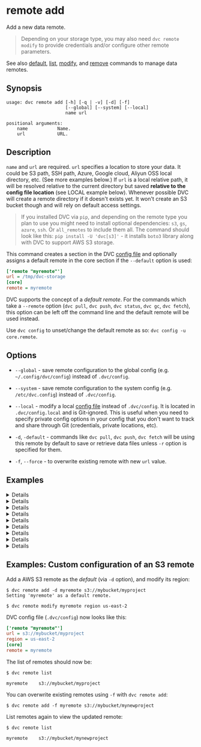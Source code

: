 # remote add

Add a new data remote.

> Depending on your storage type, you may also need `dvc remote modify` to
> provide credentials and/or configure other remote parameters.

See also [default](/doc/commands-reference/remote-default),
[list](/doc/commands-reference/remote-list),
[modify](/doc/commands-reference/remote-modify), and
[remove](/doc/commands-reference/remote-remove) commands to manage data remotes.

## Synopsis

```usage
usage: dvc remote add [-h] [-q | -v] [-d] [-f]
                      [--global] [--system] [--local]
                      name url

positional arguments:
    name           Name.
    url            URL.
```

## Description

`name` and `url` are required. `url` specifies a location to store your data. It
could be S3 path, SSH path, Azure, Google cloud, Aliyun OSS local directory,
etc. (See more examples below.) If `url` is a local relative path, it will be
resolved relative to the current directory but saved **relative to the config
file location** (see LOCAL example below). Whenever possible DVC will create a
remote directory if it doesn't exists yet. It won't create an S3 bucket though
and will rely on default access settings.

> If you installed DVC via `pip`, and depending on the remote type you plan to
> use you might need to install optional dependencies: `s3`, `gs`, `azure`,
> `ssh`. Or `all_remotes` to include them all. The command should look like
> this: `pip install -U 'dvc[s3]'` - it installs `boto3` library along with DVC
> to support AWS S3 storage.

This command creates a section in the DVC
[config file](/doc/user-guide/dvc-files-and-directories) and optionally assigns
a default remote in the core section if the `--default` option is used:

```ini
['remote "myremote"']
url = /tmp/dvc-storage
[core]
remote = myremote
```

DVC supports the concept of a _default remote_. For the commands which take a
`--remote` option (`dvc pull`, `dvc push`, `dvc status`, `dvc gc`, `dvc fetch`),
this option can be left off the command line and the default remote will be used
instead.

Use `dvc config` to unset/change the default remote as so:
`dvc config -u core.remote`.

## Options

- `--global` - save remote configuration to the global config (e.g.
  `~/.config/dvc/config`) instead of `.dvc/config`.

- `--system` - save remote configuration to the system config (e.g.
  `/etc/dvc.config`) instead of `.dvc/config`.

- `--local` - modify a local
  [config file](/doc/user-guide/dvc-files-and-directories) instead of
  `.dvc/config`. It is located in `.dvc/config.local` and is Git-ignored. This
  is useful when you need to specify private config options in your config that
  you don't want to track and share through Git (credentials, private locations,
  etc).

- `-d`, `-default` - commands like `dvc pull`, `dvc push`, `dvc fetch` will be
  using this remote by default to save or retrieve data files unless `-r` option
  is specified for them.

- `-f`, `--force` - to overwrite existing remote with new `url` value.

## Examples

<details>

### Click for a local remote example

> While the term may seem contradictory, it doesn't have to be. The "local" part
> refers to the machine where the project is stored, so it can be any directory
> accessible to the same system. The "remote" part refers specifically to the
> project/repository itself.

Using an absolute path (recommended):

```dvc
$ dvc remote add myremote /tmp/my-dvc-storage
$ cat .dvc/config
  ...
  ['remote "myremote"']
        url = /tmp/my-dvc-storage
  ...
```

> Note that the absolute path `/tmp/my-dvc-storage` is saved as is.

Using a relative path:

```dvc
$ dvc remote add myremote ../my-dvc-storage
$ cat .dvc/config
  ...
  ['remote "myremote"']
      url = ../../my-dvc-storage
  ...
```

> Note that `../my-dvc-storage` has been resolved relative to the `.dvc/` dir,
> resulting in `../../my-dvc-storage`.

</details>

<details>

### Click for AWS S3 example

```dvc
$ dvc remote add myremote s3://bucket/path
```

By default DVC expects your AWS CLI is already
[configured](https://docs.aws.amazon.com/cli/latest/userguide/cli-chap-getting-started.html).
DVC will be using default AWS credentials file to access S3. To override some of
these settings, you could the options described in `dvc remote modify`.

We use `boto3` library to set up a client and communicate with AWS S3. The
following API methods are performed:

- `list_objects_v2`, `list_objects`
- `head_object`
- `download_file`
- `upload_file`
- `delete_object`
- `copy`

So, make sure you have the following permissions enabled:

- s3:ListBucket
- s3:GetObject
- s3:PutObject
- s3:DeleteObject

</details>

<details>

### Click for an S3 API compatible storage example

To communicate with a remote object storage that supports an S3 compatible API
(e.g. [Minio](https://minio.io/), [Wasabi](https://wasabi.com/),
[Eucalyptus](https://www.eucalyptus.cloud/index.html),
[DigitalOcean Spaces](https://www.digitalocean.com/products/spaces/), etc.) you
must explicitly set the `endpointurl` in the configuration:

For example:

```dvc
$ dvc remote add -d mybucket s3://path/to/dir
$ dvc remote modify mybucket endpointurl object-storage.example.com
```

AWS S3 remote can also be configured entirely via environment variables:

```dvc
$ export AWS_ACCESS_KEY_ID="<my-access-key>"
$ export AWS_SECRET_ACCESS_KEY="<my-secret-key>"
$ dvc remote add myremote "s3://bucket/myremote"
```

For more information about the variables DVC supports, please visit
[boto3 documentation](https://boto3.amazonaws.com/v1/documentation/api/latest/guide/configuration.html#environment-variable-configuration)

</details>

<details>

### Click for Azure example

```dvc
$ dvc remote add myremote azure://my-container-name/path
$ dvc remote modify myremote connection_string my-connection-string
```

The Azure Blob Storage remote can also be configured entirely via environment
variables:

```dvc
$ export AZURE_STORAGE_CONNECTION_STRING="<my-connection-string>"
$ export AZURE_STORAGE_CONTAINER_NAME="my-container-name"
$ dvc remote add myremote "azure://"
```

- `connection string` - this is the connection string to access your Azure
  Storage Account. If you don't already have a storage account, you can create
  one following
  [these instructions](https://docs.microsoft.com/en-us/azure/storage/common/storage-create-storage-account).
  The connection string can be found in the "Access Keys" pane of your Storage
  Account resource in the Azure portal.

- `container name` - this is the top-level container in your Azure Storage
  Account under which all the files for this remote will be uploaded. If the
  container doesn't already exist, it will be created automatically.

</details>

<details>

### Click for Google Cloud Storage example

```dvc
$ dvc remote add myremote gs://bucket/path
```

</details>

<details>

### Click for SSH example

```dvc
$ dvc remote add myremote ssh://user@example.com/path/to/dir
```

</details>

<details>

### Click for HDFS example

```dvc
$ dvc remote add myremote hdfs://user@example.com/path/to/dir
```

</details>

<details>

### Click for HTTP example

> **Note!** Currently HTTP remotes only support downloads operations:
>
> - `pull`
> - `fetch`
> - `import`
> - As an [external dependency](/doc/user-guide/external-dependencies)

```dvc
$ dvc remote add myremote https://example.com/path/to/dir
```

</details>

<details>

### Click for Aliyun OSS

First you need to setup OSS storage on Aliyun Cloud and then use S3 style URL
for OSS storage and make endpoint a configurable value, an example is shown
below:

```dvc
$ dvc remote add myremote oss://my-bucket/path
```

To set key id, key secret and endpoint you need to use modify command from DVC,
a sample usage is show below. Make sure to use the `--local` option to avoid
committing your secrets into Git:

```dvc
$ dvc remote modify myremote --local oss_key_id my-key-id
$ dvc remote modify myremote --local oss_key_secret my-key-secret
$ dvc remote modify myremote oss_endpoint endpoint
```

You can also set environment variables and use them later, to set environment
variables use following environment variables:

```dvc
$ export OSS_ACCESS_KEY_ID="my-key-id"
$ export OSS_ACCESS_KEY_SECRET="my-key-secret"
$ export OSS_ENDPOINT="endpoint"
```

#### Test your OSS storage using docker

Start a container running an OSS emulator.

```dvc
$ git clone https://github.com/nanaya-tachibana/oss-emulator.git
$ docker image build -t oss:1.0 oss-emulator
$ docker run --detach -p 8880:8880 --name oss-emulator oss:1.0
```

Setup environment variables.

```dvc
$ export OSS_BUCKET='my-bucket'
$ export OSS_ENDPOINT='localhost:8880'
$ export OSS_ACCESS_KEY_ID='AccessKeyID'
$ export OSS_ACCESS_KEY_SECRET='AccessKeySecret'
```

> Use default key id and key secret when they are not given, which gives read
> access to public read bucket and public bucket.

</details>

## Examples: Custom configuration of an S3 remote

Add a AWS S3 remote as the _default_ (via `-d` option), and modify its region:

```dvc
$ dvc remote add -d myremote s3://mybucket/myproject
Setting 'myremote' as a default remote.

$ dvc remote modify myremote region us-east-2
```

DVC config file (`.dvc/config`) now looks like this:

```ini
['remote "myremote"']
url = s3://mybucket/myproject
region = us-east-2
[core]
remote = myremote
```

The list of remotes should now be:

```dvc
$ dvc remote list

myremote	s3://mybucket/myproject
```

You can overwrite existing remotes using `-f` with `dvc remote add`:

```dvc
$ dvc remote add -f myremote s3://mybucket/mynewproject
```

List remotes again to view the updated remote:

```dvc
$ dvc remote list

myremote	s3://mybucket/mynewproject
```
